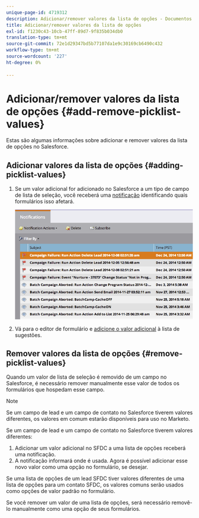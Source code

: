 ```yaml
---
unique-page-id: 4719312
description: Adicionar/remover valores da lista de opções - Documentos do Marketo - Documentação do produto
title: Adicionar/remover valores da lista de opções
exl-id: f1230c43-10cb-47ff-89d7-9f835b034db0
translation-type: tm+mt
source-git-commit: 72e1d29347bd5b77107da1e9c30169cb6490c432
workflow-type: tm+mt
source-wordcount: '227'
ht-degree: 0%

---
```


# Adicionar/remover valores da lista de opções {#add-remove-picklist-values}

Estas são algumas informações sobre adicionar e remover valores da lista de opções no Salesforce.

## Adicionar valores da lista de opções {#adding-picklist-values}

1. Se um valor adicional for adicionado no Salesforce a um tipo de campo de lista de seleção, você receberá uma [notificação](/help/marketo/product-docs/core-marketo-concepts/miscellaneous/understanding-notifications.md) identificando quais formulários isso afetará.

   ![](assets/image2015-1-21-14-3a4-3a7.png)

1. Vá para o editor de formulário e [adicione o valor adicional](/help/marketo/product-docs/demand-generation/forms/form-actions/add-a-country-picklist-to-your-form.md) à lista de sugestões.

## Remover valores da lista de opções {#remove-picklist-values}

Quando um valor de lista de seleção é removido de um campo no Salesforce, é necessário remover manualmente esse valor de todos os formulários que hospedam esse campo.

>[!NOTE]
>
>Se um campo de lead e um campo de contato no Salesforce tiverem valores diferentes, os valores em comum estarão disponíveis para uso no Marketo.

Se um campo de lead e um campo de contato no Salesforce tiverem valores diferentes:

1. Adicionar um valor adicional no SFDC a uma lista de opções receberá uma notificação.
1. A notificação informará onde é usada. Agora é possível adicionar esse novo valor como uma opção no formulário, se desejar.

Se uma lista de opções de um lead SFDC tiver valores diferentes de uma lista de opções para um contato SFDC, os valores comuns serão usados como opções de valor padrão no formulário.

Se você remover um valor de uma lista de opções, será necessário removê-lo manualmente como uma opção de seus formulários.
